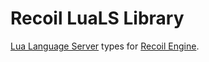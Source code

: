 # Recoil LuaLS Library

[Lua Language Server](https://github.com/luals/lua-language-server) types for [Recoil Engine](https://github.com/beyond-all-reason/spring).